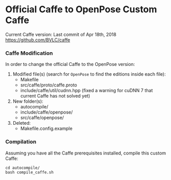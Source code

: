 # Official Caffe to OpenPose Custom Caffe

Current Caffe version: Last commit of Apr 18th, 2018
https://github.com/BVLC/caffe



### Caffe Modification
In order to change the official Caffe to the OpenPose version:

1. Modified file(s) (search for `OpenPose` to find the editions inside each file):
    - Makefile
    - src/caffe/proto/caffe.proto
    - include/caffe/util/cudnn.hpp (fixed a warning for cuDNN 7 that current Caffe has not solved yet)
2. New folder(s):
    - autocompile/
    - include/caffe/openpose/
    - src/caffe/openpose/
3. Deleted:
	- Makefile.config.example



### Compilation
Assuming you have all the Caffe prerequisites installed, compile this custom Caffe:

```
cd autocompile/
bash compile_caffe.sh
```
